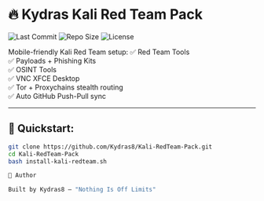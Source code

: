 # 🔥 Kydras Kali Red Team Pack

![Last Commit](https://img.shields.io/github/last-commit/Kydras8/Kali-RedTeam-Pack?style=flat-square)
![Repo Size](https://img.shields.io/github/repo-size/Kydras8/Kali-RedTeam-Pack?style=flat-square)
![License](https://img.shields.io/github/license/Kydras8/Kali-RedTeam-Pack?style=flat-square)

Mobile-friendly Kali Red Team setup:
✅ Red Team Tools  
✅ Payloads + Phishing Kits  
✅ OSINT Tools  
✅ VNC XFCE Desktop  
✅ Tor + Proxychains stealth routing  
✅ Auto GitHub Push-Pull sync

---

## 🚀 Quickstart:

```bash
git clone https://github.com/Kydras8/Kali-RedTeam-Pack.git
cd Kali-RedTeam-Pack
bash install-kali-redteam.sh

👑 Author

Built by Kydras8 — "Nothing Is Off Limits"
